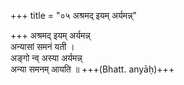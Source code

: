 +++
title = "०५ अश्रमद् इयम् अर्यमन्न्"

+++
अश्रमद् इयम् अर्यमन्न्  
अन्यासां समनं यती ।  
अङ्गो न्व् अस्या अर्यमन्न्  
अन्या समनम् आयति ॥ +++(Bhatt. anyāḥ)+++